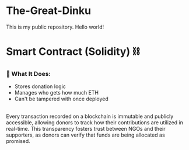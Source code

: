 # The-Great-Dinku
This is my public repository. Hello world!
# Smart Contract (Solidity) ⛓️

### 🔧 What It Does:

- Stores donation logic
- Manages who gets how much ETH
- Can't be tampered with once deployed
<br>
Every transaction recorded on a blockchain is immutable and publicly accessible, allowing donors to track how their contributions are utilized in real-time. This transparency fosters trust between NGOs and their supporters, as donors can verify that funds are being allocated as promised.
